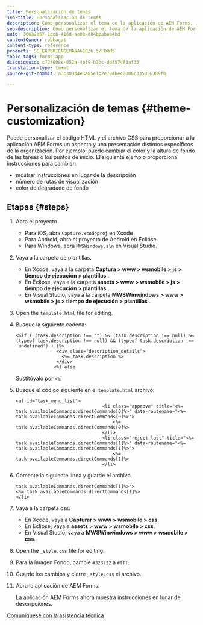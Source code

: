 ```yaml
---
title: Personalización de temas
seo-title: Personalización de temas
description: Cómo personalizar el tema de la aplicación de AEM Forms.
seo-description: Cómo personalizar el tema de la aplicación de AEM Forms.
uuid: 36632e67-1cc6-416d-ae80-d84bbabab4bd
contentOwner: robhagat
content-type: reference
products: SG_EXPERIENCEMANAGER/6.5/FORMS
topic-tags: forms-app
discoiquuid: c72f608e-052a-4bf9-b7bc-ddf57483af35
translation-type: tm+mt
source-git-commit: a3c303d4e3a85e1b2e794bec2006c335056309fb

---
```



# Personalización de temas {#theme-customization}

Puede personalizar el código HTML y el archivo CSS para proporcionar a la aplicación AEM Forms un aspecto y una presentación distintos específicos de la organización. Por ejemplo, puede cambiar el color y la altura de fondo de las tareas o los puntos de inicio. El siguiente ejemplo proporciona instrucciones para cambiar:

* mostrar instrucciones en lugar de la descripción
* número de rutas de visualización
* color de degradado de fondo

## Etapas {#steps}

1. Abra el proyecto.

   * Para iOS, abra `Capture.xcodeproj` en Xcode
   * Para Android, abra el proyecto de Android en Eclipse.
   * Para Windows, abra `MWSWindows.sln` en Visual Studio.

1. Vaya a la carpeta de plantillas.

   * En Xcode, vaya a la carpeta **Captura > www > wsmobile > js > tiempo de ejecución > plantillas** .
   * En Eclipse, vaya a la carpeta **assets > www > wsmobile > js > tiempo de ejecución > plantillas** .
   * En Visual Studio, vaya a la carpeta **MWSWinwindows > www > wsmobile > js > tiempo de ejecución > plantillas** .

1. Open the `template.html` file for editing.
1. Busque la siguiente cadena:

   ```
   <%if ( (task.description !== "") && (task.description !== null) && (typeof task.description !== null) && (typeof task.description !== 'undefined') ) {%>
                  <div class="description_details">
                    <%= task.description %>
                  </div>
                 <%} else
   ```

   Sustitúyalo por `<%`.

1. Busque el código siguiente en el `template.html` archivo:

   ```
   <ul id="task_menu_list">
                                   <li class="approve" title="<%= task.availableCommands.directCommands[0]%>" data-routename="<%= task.availableCommands.directCommands[0]%>">
                                       <%= task.availableCommands.directCommands[0]%>
                                   </li>
                                   <li class="reject last" title="<%= task.availableCommands.directCommands[1]%>" data-routename="<%= task.availableCommands.directCommands[1]%>">
                                       <%= task.availableCommands.directCommands[1]%>
                                   </li>
   ```

1. Comente la siguiente línea y guarde el archivo.

   ```
   task.availableCommands.directCommands[1]%>">
   <%= task.availableCommands.directCommands[1]%>
   </li>
   ```

1. Vaya a la carpeta css.

   * En Xcode, vaya a **Capturar > www > wsmobile > css**.
   * En Eclipse, vaya a **assets > www > wsmobile > css**.
   * En Visual Studio, vaya a **MWSWinwindows > www > wsmobile > css**.

1. Open the `_style.css` file for editing.
1. Para la imagen Fondo, cambie `#323232` a `#fff`.
1. Guarde los cambios y cierre `_style.css` el archivo.
1. Abra la aplicación de AEM Forms.

   La aplicación AEM Forms ahora muestra instrucciones en lugar de descripciones.

[Comuníquese con la asistencia técnica](https://www.adobe.com/account/sign-in.supportportal.html)
